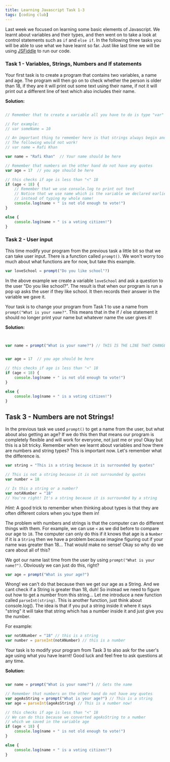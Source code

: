 ```yaml
---
title: Learning Javascript Task 1-3
tags: [coding club]
---
```


Last week we focused on learning some basic elements of Javascript. We learnt about variables and their types, and then went on to take a look at control statements such as `if` and `else if`. In the following three tasks you will be able to use what we have learnt so far. Just like last time we will be using [JSFiddle](https://jsfiddle.net/) to run our code.

### Task 1 - Variables, Strings, Numbers and If statements

Your first task is to create a program that contains two variables, a name and age. The program will then go on to check whether the person is older than 18, if they are it will print out some text using their name, if not it will print out a different line of text which also includes their name.

**Solution:**
```js

// Remember that to create a variable all you have to do is type "var" along with the name of the variable 

// For example: 
// var someName = 10

// An important thing to remember here is that strings always begin and end with a quote!
// The following would not work!
// var name = Rafi Khan

var name = "Rafi Khan"	// Your name should be here

// Remember that numbers on the other hand do not have any quotes
var age = 17  // you age should be here

// this checks if age is less than "<" 18
if (age < 18) {
	// Remember that we use console.log to print out text
    // Notice that we use name which is the variable we declared earlier
    // instead of typing my whole name!
	console.log(name + " is not old enough to vote!")
}

else {
	console.log(name + " is a voting citizen!")
}

```

### Task 2 - User input
This time modify your program from the previous task a little bit so that we can take user input. There is a function called `prompt()`. We won't worry too much about what functions are for now, but take this example.

```js
var loveSchool = prompt("Do you like school"?)
```

In the above example we create a variable `loveSchool` and ask a question to the user "Do you like school?". The result is that when our program is run a pop up asks the user if they like school. It then records their answer in the variable we gave it.

Your task is to change your program from Task 1 to use a name from `prompt("What is your name?"`. This means that in the if / else statement it should no longer print your name but whatever name the user gives it!

**Solution:**
```js


var name = prompt("What is your name?")	// THIS IS THE LINE THAT CHANGED


var age = 17  // you age should be here

// this checks if age is less than "<" 18
if (age < 18) {
	console.log(name + " is not old enough to vote!")
}

else {
	console.log(name + " is a voting citizen!")
}

```

## Task 3 - Numbers are not Strings!
In the previous task we used `prompt()` to get a name from the user, but what about also getting an age? If we do this then that means our program is completely flexible and will work for everyone, not just me or you! Okay but this is a bit tricky. Remember when we learnt about variables and how there are numbers and string types? This is important now. Let's remember what the difference is.

```js
var string = "This is a string because it is surrounded by quotes"

// This is not a string because it is not surrounded by quotes
var number = 18

// Is this a string or a number?
var notANumber = "18"
// You're right! It's a string because it is surrounded by a string

```

*Hint:* A good trick to remember when thinking about types is that they are often different colors when you type them in!

The problem with numbers and strings is that the computer can do different things with them. For example, we can use `<` as we did before to compare our age to `18`. The computer can only do this if it knows that age is a `Number` if it is a `String` then we have a problem because imagine figuring out if your name was greater than 18... That would make no sense! Okay so why do we care about all of this? 

We got our name last time from the user by using `prompt("What is your name?")`. Obviously we can just do this, right?
```js
var age = prompt("What is your age?")
```
Wrong! we can't do that because then we get our age as a String. And we cant check if a String is greater than 18, duh! So instead we need to figure out how to get a number from this string... Let me introduce a new function called `parseInt(string)`. This is another function, just think about console.log(). The idea is that if you put a string inside it where it says "string" it will take that string which has a number inside it and just give you the number. 

For example:
```js
var notANumber = "18" // this is a string
var number = parseInt(notANumber) // this is a number
```

Your task is to modify your program from Task 3 to also ask for the user's age using what you have learnt! Good luck and feel free to ask questions at any time.

**Solution:**
```js

var name = prompt("What is your name?")	// Gets the name

// Remember that numbers on the other hand do not have any quotes
var ageAsString = prompt("What is your age?") // This is a string
var age = parseInt(ageAsString) // This is a number now!

// this checks if age is less than "<" 18
// We can do this because we converted ageAsString to a number
// which we saved in the variable age
if (age < 18) {
	console.log(name + " is not old enough to vote!")
}

else {
	console.log(name + " is a voting citizen!")
}

```
